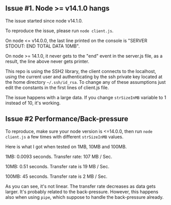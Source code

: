 ## Issue #1. Node >= v14.1.0 hangs

The issue started since node v14.1.0.

To reproduce the issue, please run `node client.js`.

On node <= v14.0.0, the last line printed on the console is "SERVER STDOUT:  END TOTAL DATA 10MB".

On node >= 14.1.0, it never gets to the "end" event in the server.js file, as a result, the line above never gets printer.

This repo is using the SSH2 library, the client connects to the localhost, using the current user and authenticating by the ssh private key located at the home directory `~/.ssh/id_rsa`.
To change any of these assumptions just edit the constants in the first lines of client.js file.

The issue happens with a large data. If you change `strSizeInMB` variable to 1 instead of 10, it's working.

## Issue #2 Performance/Back-pressure

To reproduce, make sure your node version is <=14.0.0, then run `node client.js` a few times with different `strSizeInMB` values.

Here is what I got when tested on 1MB, 10MB and 100MB.

1MB: 0.0093 seconds. Transfer rate: 107 MB / Sec.

10MB: 0.51 seconds. Transfer rate is 19 MB / Sec.

100MB: 45 seconds. Transfer rate is 2 MB / Sec.

As you can see, it's not linear. The transfer rate decreases as data gets larger. It's probably related to the back-pressure. However, this happens also when using `pipe`, which suppose to handle the back-pressure already.
